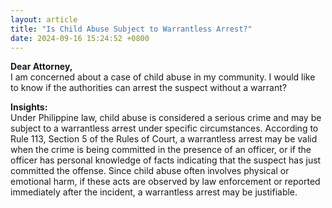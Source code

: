 ```yaml
---
layout: article
title: "Is Child Abuse Subject to Warrantless Arrest?"
date: 2024-09-16 15:24:52 +0800
---
```


<p><strong>Dear Attorney,</strong><br>I am concerned about a case of child abuse in my community. I would like to know if the authorities can arrest the suspect without a warrant?</p><p><strong>Insights:</strong><br>Under Philippine law, child abuse is considered a serious crime and may be subject to a warrantless arrest under specific circumstances. According to Rule 113, Section 5 of the Rules of Court, a warrantless arrest may be valid when the crime is being committed in the presence of an officer, or if the officer has personal knowledge of facts indicating that the suspect has just committed the offense. Since child abuse often involves physical or emotional harm, if these acts are observed by law enforcement or reported immediately after the incident, a warrantless arrest may be justifiable.</p>